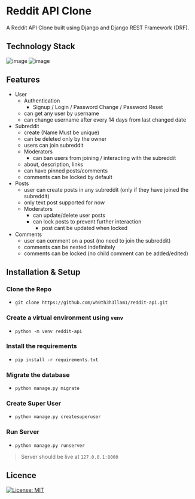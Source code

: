 # Reddit API Clone

A Reddit API Clone built using Django and Django REST Framework (DRF).

## Technology Stack

![image](https://img.shields.io/badge/Django-092E20?style=for-the-badge&logo=django&logoColor=brightgreen) ![image](https://img.shields.io/badge/Django%20Rest%20Framework-ff1709?style=for-the-badge&logo=django&logoColor=white)


## Features
- User
    - Authentication
        - Signup / Login / Password Change / Password Reset
    - can get any user by username
    - can change username after every 14 days from last changed date
- Subreddit
    - create (Name Must be unique)
    - can be deleted only by the owner
    - users can join subreddit
    - Moderators
        - can ban users from joining / interacting with the subreddit
    - about, description, links
    - can have pinned posts/comments
    - comments can be locked by default
- Posts
    - user can create posts in any subreddit (only if they have joined the subreddit)
    - only text post supported for now
    - Moderators
        - can update/delete user posts
        - can lock posts to prevent further interaction
            - post cant be updated when locked
- Comments
    - user can comment on a post (no need to join the subreddit)
    - comments can be nested indefinitely
    - comments can be locked (no child comment can be added/edited)


## Installation & Setup

### Clone the Repo
- `git clone https://github.com/wh0th3h3llam1/reddit-api.git`

### Create a virtual environment using `venv`
- `python -m venv reddit-api`

### Install the requirements
- `pip install -r requirements.txt`

### Migrate the database
- `python manage.py migrate`

### Create Super User
- `python manage.py createsuperuser`

### Run Server
- `python manage.py runserver`

> Server should be live at `127.0.0.1:8000`


## Licence
[![License: MIT](https://img.shields.io/badge/License-MIT-brightgreen.svg?style=for-the-badge&logo=appveyor)](https://opensource.org/licenses/MIT)
